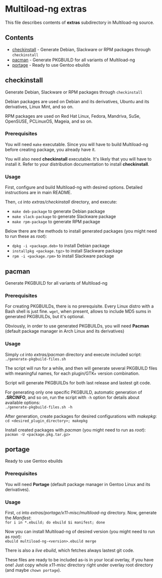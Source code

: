# Multiload-ng extras

This file describes contents of **extras** subdirectory in Multiload-ng source.

## Contents
- [checkinstall](#checkinstall) - Generate Debian, Slackware or RPM packages through `checkinstall`
- [pacman](#pacman) - Generate PKGBUILD for all variants of Multiload-ng
- [portage](#portage) - Ready to use Gentoo ebuilds

## checkinstall
Generate Debian, Slackware or RPM packages through `checkinstall`

Debian packages are used on Debian and its derivatives, Ubuntu and its
derivatives, Linux Mint, and so on.

RPM packages are used on Red Hat Linux, Fedora, Mandriva, SuSe, OpenSUSE,
PCLinuxOS, Mageia, and so on.

### Prerequisites
You will need `make` executable. Since you will have to build Multiload-ng
before creating package, you already have it.

You will also need **checkinstall** executable. It's likely that you will have to
install it. Refer to your distribution documentation to install **checkinstall**.

### Usage
First, configure and build Multiload-ng with desired options. Detailed
instructions are in main README.

Then, `cd` into *extras/checkinstall* directory, and execute:
- `make deb-package` to generate Debian package
- `make slack-package` to generate Slackware package
- `make rpm-package` to generate RPM package

Below there are the methods to install generated packages (you might need to run these as *root*):
- `dpkg -i <package.deb>` to install Debian package
- `installpkg <package.tgz>` to install Slackware package
- `rpm -i <package.rpm>` to install Slackware package


## pacman
Generate PKGBUILD for all variants of Multiload-ng

### Prerequisites
For creating PKGBUILDs, there is no prerequisite. Every Linux distro with a
Bash shell is just fine. `wget`, when present, allows to include MD5 sums
in generated PKGBUILDs, but it's optional.

Obviously, in order to use generated PKGBUILDs, you will need **Pacman** (default
package manager in Arch Linux and its derivatives)

### Usage
Simply `cd` into *extras/pacman* directory and execute included script:  
`./generate-pkgbuild-files.sh`

The script will run for a while, and then will generate several PKGBUILD files
with meaningful names, for each plugin/GTK+ version combination.

Script will generate PKGBUILDs for both last release and lastest git code.

For generating only one specific PKGBUILD, automatic generation of **.SRCINFO**,
and so on, run the script with `-h` option for details about available options:  
`./generate-pkgbuild-files.sh -h`

After generation, create packages for desired configurations with *makepkg*:  
`cd <desired_plugin_directory>; makepkg`

Install created packages with *pacman* (you might need to run as *root*):  
`pacman -U <package.pkg.tar.gz>`


## portage
Ready to use Gentoo ebuilds

### Prerequisites
You will need **Portage** (default package manager in Gentoo Linux and its
derivatives).

### Usage
First, `cd` into *extras/portage/x11-misc/multiload-ng* directory. Now, generate
the *Manifest*:  
`for i in *.ebuild; do ebuild $i manifest; done`

Now you can install Multiload-ng of desired version (you might need to run as *root*):  
`ebuild multiload-ng-<version>.ebuild merge`

There is also a *live ebuild*, which fetches always lastest git code.

These files are ready to be included as-is in your local overlay, if you have one!
Just copy whole *x11-misc* directory right under overlay root directory
(and maybe `chown portage`).